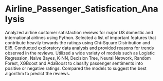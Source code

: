 # Airline_Passenger_Satisfication_Analysis
Analyzed airline customer satisfaction reviews for major US domestic and international airlines using Python.
Selected a list of important features that contribute heavily towards the ratings using Chi-Square Distribution and Eli5.
Conducted exploratory data analysis and provided reasons for trends observed in the reviews.
Utilized a wide variety of models such as Logistic Regression, Naive Bayes, K-NN, Decision Tree, Neural Network, Random Forest, XGBoost and AdaBoost to classify passenger sentiments into positive or negative ratings.
Compared the models to suggest the best algorithm to predict the reviews.
